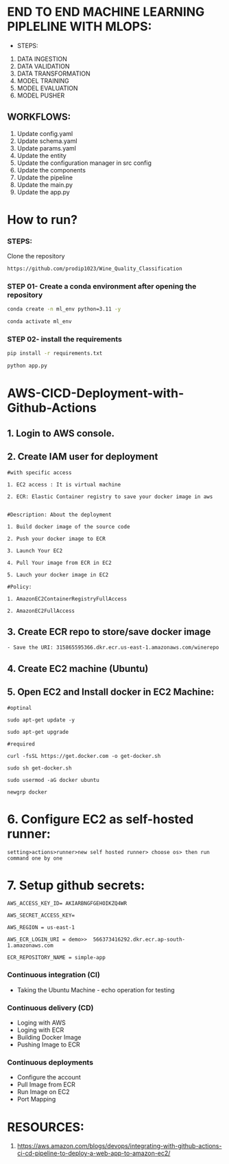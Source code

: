 


# END TO END MACHINE LEARNING PIPLELINE WITH MLOPS:

* STEPS:

1. DATA INGESTION
2. DATA VALIDATION
3. DATA TRANSFORMATION
4. MODEL TRAINING
5. MODEL EVALUATION
6. MODEL PUSHER


## WORKFLOWS:

1. Update config.yaml
2. Update schema.yaml
3. Update params.yaml
4. Update the entity
5. Update the configuration manager in src config
6. Update the components
7. Update the pipeline
8. Update the main.py
9. Update the app.py

# How to run?
### STEPS:

Clone the repository

```bash
https://github.com/prodip1023/Wine_Quality_Classification
```
### STEP 01- Create a conda environment after opening the repository

```bash
conda create -n ml_env python=3.11 -y
```

```bash
conda activate ml_env
```


### STEP 02- install the requirements
```bash
pip install -r requirements.txt
```


```bash
python app.py
```



# AWS-CICD-Deployment-with-Github-Actions

## 1. Login to AWS console.

## 2. Create IAM user for deployment

	#with specific access

	1. EC2 access : It is virtual machine

	2. ECR: Elastic Container registry to save your docker image in aws


	#Description: About the deployment

	1. Build docker image of the source code

	2. Push your docker image to ECR

	3. Launch Your EC2 

	4. Pull Your image from ECR in EC2

	5. Lauch your docker image in EC2

	#Policy:

	1. AmazonEC2ContainerRegistryFullAccess

	2. AmazonEC2FullAccess

	
## 3. Create ECR repo to store/save docker image
    - Save the URI: 315865595366.dkr.ecr.us-east-1.amazonaws.com/winerepo

	
## 4. Create EC2 machine (Ubuntu) 

## 5. Open EC2 and Install docker in EC2 Machine:
	
	
	#optinal

	sudo apt-get update -y

	sudo apt-get upgrade
	
	#required

	curl -fsSL https://get.docker.com -o get-docker.sh

	sudo sh get-docker.sh

	sudo usermod -aG docker ubuntu

	newgrp docker
	
# 6. Configure EC2 as self-hosted runner:
    setting>actions>runner>new self hosted runner> choose os> then run command one by one


# 7. Setup github secrets:

    AWS_ACCESS_KEY_ID= AKIARBNGFGEHOIKZQ4WR

    AWS_SECRET_ACCESS_KEY=

    AWS_REGION = us-east-1

    AWS_ECR_LOGIN_URI = demo>>  566373416292.dkr.ecr.ap-south-1.amazonaws.com 

    ECR_REPOSITORY_NAME = simple-app


### Continuous integration (CI)
- Taking the Ubuntu Machine - echo operation for testing 

### Continuous delivery (CD)
- Loging with AWS
- Loging with ECR
- Building Docker Image
- Pushing Image to ECR

### Continuous deployments
- Configure the account
- Pull Image from ECR
- Run Image on EC2
- Port Mapping 


# RESOURCES:
1. https://aws.amazon.com/blogs/devops/integrating-with-github-actions-ci-cd-pipeline-to-deploy-a-web-app-to-amazon-ec2/
